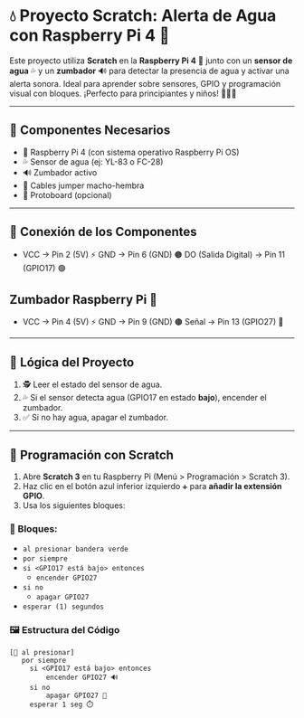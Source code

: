 # 💧 Proyecto Scratch: Alerta de Agua con Raspberry Pi 4 🚨

Este proyecto utiliza **Scratch** en la **Raspberry Pi 4** 🧠 junto con un **sensor de agua** 💦 y un **zumbador** 🔊 para detectar la presencia de agua y activar una alerta sonora. Ideal para aprender sobre sensores, GPIO y programación visual con bloques. ¡Perfecto para principiantes y niños! 🧒👩‍💻

---

## 🧰 Componentes Necesarios

- 🧠 Raspberry Pi 4 (con sistema operativo Raspberry Pi OS)
- 💦 Sensor de agua (ej: YL-83 o FC-28)
- 🔊 Zumbador activo
- 🔌 Cables jumper macho-hembra
- 🔲 Protoboard (opcional)

---

## 🔌 Conexión de los Componentes
- VCC -> Pin 2 (5V) ⚡ GND -> Pin 6 (GND) 🟤 DO (Salida Digital) -> Pin 11 (GPIO17) 🟢

## Zumbador Raspberry Pi 🧠

- VCC -> Pin 4 (5V) ⚡ GND -> Pin 9 (GND) 🟤 Señal -> Pin 13 (GPIO27) 🔔

---

## 🧠 Lógica del Proyecto

1. 🕵️ Leer el estado del sensor de agua.
2. 💦 Si el sensor detecta agua (GPIO17 en estado **bajo**), encender el zumbador.
3. ✅ Si no hay agua, apagar el zumbador.

---

## 🧩 Programación con Scratch

1. Abre **Scratch 3** en tu Raspberry Pi (Menú > Programación > Scratch 3).
2. Haz clic en el botón azul inferior izquierdo `➕` para **añadir la extensión GPIO**.
3. Usa los siguientes bloques:

### 🧱 Bloques:

- `al presionar bandera verde`
- `por siempre`
- `si <GPIO17 está bajo> entonces`
    - `encender GPIO27`
- `si no`
    - `apagar GPIO27`
- `esperar (1) segundos`

### 🖼️ Estructura del Código

```text
[🚩 al presionar]
   por siempre
     si <GPIO17 está bajo> entonces
         encender GPIO27 🔊
     si no
         apagar GPIO27 📴
     esperar 1 seg ⏱️



